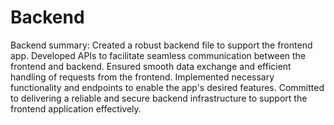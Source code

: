 # Backend 

Backend summary: Created a robust backend file to support the frontend app. Developed APIs to facilitate seamless communication between the frontend and backend. Ensured smooth data exchange and efficient handling of requests from the frontend. Implemented necessary functionality and endpoints to enable the app's desired features. Committed to delivering a reliable and secure backend infrastructure to support the frontend application effectively.
